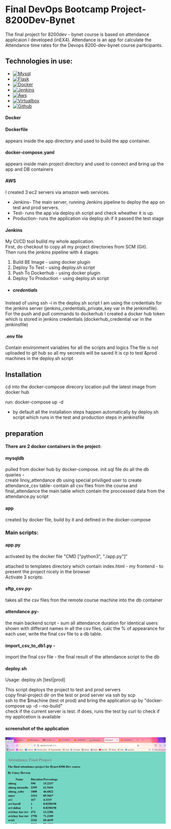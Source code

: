 # Final DevOps Bootcamp Project- 8200Dev-Bynet

The final project for 8200dev - bynet course is based on attendance applicaion I developed (inEX4).
Attendance is an app for calculate the Attendance time rates for the Devops 8200-dev-bynet course participants.


## Technologies in use:

- [![Mysql][mysql.dev]][mysql-url]
- [![Flask][flask.dev]][flask-url]
- [![Docker][docker.dev]][docker-url]
- [![Jenkins][jenkins.dev]][jenkins-url]
- [![Aws][aws.dev]][aws-url]
- [![Virtualbox][virtualbox.dev]][virtualbox-url]
- [![Github][github.dev]][github-url]

[mysql.dev]:https://img.shields.io/badge/Mysql-DD0031?style=for-the-badge&logo=mysql&logoColor=white&color=orange
[mysql-url]: https://www.mysql.com/

[flask.dev]: https://img.shields.io/badge/Flask-563D7C?style=for-the-badge&logo=flask&logoColor=white&color=black
[flask-url]: https://flask.palletsprojects.com/en/2.2.x/

[docker.dev]: https://img.shields.io/badge/Docker-563D7C?style=for-the-badge&logo=docker&logoColor=white&color=9cf 
[docker-url]: https://www.docker.com/

[jenkins.dev]: https://img.shields.io/badge/Jenkins-563D7C?style=for-the-badge&logo=jenkins&logoColor=white&color=red
[jenkins-url]: https://www.jenkins.io/

[aws.dev]: https://img.shields.io/badge/AWS-563D7C?style=for-the-badge&logo=amazon&logoColor=white&color=grey
[aws-url]: https://aws.amazon.com/

[virtualbox.dev]: https://img.shields.io/badge/Virtualbox-563D7C?style=for-the-badge&logo=virtualbox&logoColor=white&color=blue
[virtualbox-url]: https://www.virtualbox.org/

[github.dev]:https://img.shields.io/badge/github-DD0031?style=for-the-badge&logo=github&logoColor=white&color=
[github-url]: https://github.com/

#### Docker
#### Dockerfile 
appears inside the app directory and used to build the app container. 
#### docker-compose.yaml
appears inside main project directory and used to connect and bring up the app and DB containers

#### AWS 
I created 3 ec2 servers via amazon web services. 
* Jenkins- The main server, running Jenkins pipeline to deploy the app on test and prod servers.
* Test- runs the app via deploy.sh script and check wheather it is up.
* Production- runs the application via deploy.sh if it passed the test stage

#### Jenkins
My CI/CD tool bulild my whole application. \
First, do checkout to copy all my project directories from SCM (Git). \
Then runs the jenkins pipeline with 4 stages:
1. Build BE Image - using docker plugin 
2. Deploy To Test - using deploy.sh script
3. Push To Dockerhub - using docker plugin 
4. Deploy To Production - using deploy.sh script

* ##### credentials
Instead of using ssh -i <private key> in the deploy.sh script I am using the credentials for the jenkins server (jenkins_cerdentials_private_key var in the jenkinsfile).\
For the push and pull commands to dockerhub I created a docker hub token which is stored in jenkins credentials (dockerhub_credential var in the jenkinsfile)
 

#### .env file
Contain environment variables for all the scripts and logics 
The file is not uploaded to git hub so all my secrests will be saved
It is cp to test &prod machines in the deploy.sh script


## Installation
cd into the docker-compose direcory location
pull the latest image from docker hub

run:
docker-compose up -d

* by default all the installation steps happen automatically by deploy.sh script which runs in the test and production steps in jenkinsfile

## preparation

#### There are 2 docker containers in the project:
#### mysqldb 
pulled from docker hub by docker-compose.
init.sql file do all the db quaries - \
create linoy_attendance db
using special priviliged user to create attendance_csv table- contain all csv files from the course and final_attendance the main table which contain the proccessed data from the attendance.py script
#### app
created by docker file, build by it and defined in the docker-compose 
 
### Main scripts:

#### app.py
activated by the docker file "CMD ["python3", "./app.py"]"

attached to templates directory which contain index.html - my frontend - to present the project nicely in the browser \
Activate 3 scripts:
#### sftp_csv.py- 
takes all the csv files fron the remote course machine into the db container
#### attendance.py-
the main backend script - sum all attendance duration for identical users shown with differant names in all the csv files, calc the % of appearance for each user, write the final csv file to a db table.
#### import_csv_to_db1.py - 
import the final csv file - the final result of the attendance script to the db

#### deploy.sh 
Usage: deploy.sh [test|prod]

This script deploys the project to test and prod servers \
copy final-project dir on the test or prod server via ssh by scp \
ssh to the $machine (test ot prod) and bring the application up by "docker-compose up -d --no-build" \
check if the current server is test. if does, runs the test by curl to check if my applicetion is available


#### screenshot of the application
![This ia an image](https://github.com/linoyh/Final-project-8200dev-course/blob/main/screenshots/Attendance-in-browser.JPG)
